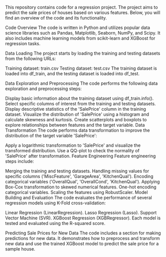This repository contains code for a regression project. The project aims to predict the sale prices of houses based on various features. Below, you will find an overview of the code and its functionality.

Code Overview
The code is written in Python and utilizes popular data science libraries such as Pandas, Matplotlib, Seaborn, NumPy, and Scipy. It also includes machine learning models from scikit-learn and XGBoost for regression tasks.

Data Loading
The project starts by loading the training and testing datasets from the following URLs:

Training dataset: train.csv
Testing dataset: test.csv
The training dataset is loaded into df_train, and the testing dataset is loaded into df_test.

Data Exploration and Preprocessing
The code performs the following data exploration and preprocessing steps:

Display basic information about the training dataset using df_train.info().
Select specific columns of interest from the training and testing datasets.
Display descriptive statistics of the 'SalePrice' column in the training dataset.
Visualize the distribution of 'SalePrice' using a histogram and calculate skewness and kurtosis.
Create scatterplots and boxplots to explore relationships between features and the target variable.
Data Transformation
The code performs data transformation to improve the distribution of the target variable 'SalePrice':

Apply a logarithmic transformation to 'SalePrice' and visualize the transformed distribution.
Use a QQ-plot to check the normality of 'SalePrice' after transformation.
Feature Engineering
Feature engineering steps include:

Merging the training and testing datasets.
Handling missing values for specific columns ('MiscFeature', 'GarageArea', 'KitchenQual').
Encoding categorical variables ('OverallQual', 'OverallCond', 'KitchenQual').
Applying Box-Cox transformation to skewed numerical features.
One-hot encoding categorical variables.
Scaling the features using RobustScaler.
Model Building and Evaluation
The code evaluates the performance of several regression models using K-Fold cross-validation:

Linear Regression (LinearRegression).
Lasso Regression (Lasso).
Support Vector Machine (SVR).
XGBoost Regression (XGBRegressor).
Each model is tested and evaluated using the R-squared score.

Predicting Sale Prices for New Data
The code includes a section for making predictions for new data. It demonstrates how to preprocess and transform new data and use the trained XGBoost model to predict the sale price for a sample house.
